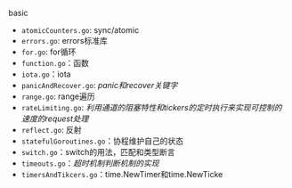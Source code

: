 basic 
- `atomicCounters.go`: sync/atomic
- `errors.go`: errors标准库
- `for.go`: for循环
- `function.go`：函数
- `iota.go`：iota
- `panicAndRecover.go`: *panic和recover关键字*
- `range.go`: range遍历
- `rateLimiting.go`: *利用通道的阻塞特性和tickers的定时执行来实现可控制的速度的request处理*
- `reflect.go`: 反射
- `statefulGoroutines.go`：协程维护自己的状态
- `switch.go`：switch的用法，匹配和类型断言
- `timeouts.go`：*超时机制判断机制的实现*
- `timersAndTikcers.go`：time.NewTimer和time.NewTicke
